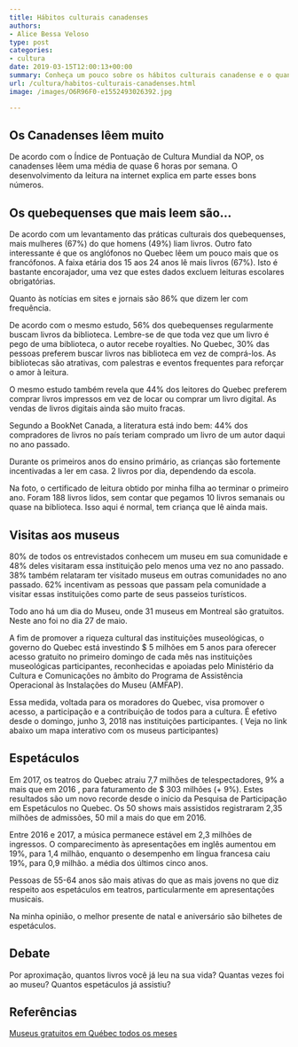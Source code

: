 ```yaml
---
title: Hábitos culturais canadenses
authors:
- Alice Bessa Veloso
type: post
categories:
- cultura
date: 2019-03-15T12:00:13+00:00
summary: Conheça um pouco sobre os hábitos culturais canadense e o quanto eles investe em leitura, museus, espetáculos e outras atividades
url: /cultura/habitos-culturais-canadenses.html
image: /images/O6R96F0-e1552493026392.jpg

---
```

## Os Canadenses lêem muito

De acordo com o Índice de Pontuação de Cultura Mundial da NOP, os canadenses lêem uma média de quase 6 horas por semana. O desenvolvimento da leitura na internet explica em parte esses bons números.

## Os quebequenses que mais leem são&#8230;

De acordo com um levantamento das práticas culturais dos quebequenses, mais mulheres (67%) do que homens (49%) liam livros. Outro fato interessante é que os anglófonos no Quebec lêem um pouco mais que os francófonos. A faixa etária dos 15 aos 24 anos lê mais livros (67%). Isto é bastante encorajador, uma vez que estes dados excluem leituras escolares obrigatórias.

Quanto às notícias em sites e jornais são 86% que dizem ler com frequência.

De acordo com o mesmo estudo, 56% dos quebequenses regularmente buscam livros da biblioteca. Lembre-se de que toda vez que um livro é pego de uma biblioteca, o autor recebe royalties. No Quebec, 30% das pessoas preferem buscar livros nas biblioteca em vez de comprá-los. As bibliotecas são atrativas, com palestras e eventos frequentes para reforçar o amor à leitura.

O mesmo estudo também revela que 44% dos leitores do Quebec preferem comprar livros impressos em vez de locar ou comprar um livro digital. As vendas de livros digitais ainda são muito fracas.

Segundo a BookNet Canada, a literatura está indo bem: 44% dos compradores de livros no país teriam comprado um livro de um autor daqui no ano passado.

Durante os primeiros anos do ensino primário, as crianças são fortemente incentivadas a ler em casa. 2 livros por dia, dependendo da escola.

Na foto, o certificado de leitura obtido por minha filha ao terminar o primeiro ano. Foram 188 livros lidos, sem contar que pegamos 10 livros semanais ou quase na biblioteca. Isso aqui é normal, tem criança que lê ainda mais.

## Visitas aos museus

80% de todos os entrevistados conhecem um museu em sua comunidade e 48% deles visitaram essa instituição pelo menos uma vez no ano passado. 38% também relataram ter visitado museus em outras comunidades no ano passado. 62% incentivam as pessoas que passam pela comunidade a visitar essas instituições como parte de seus passeios turísticos.

Todo ano há um dia do Museu, onde 31 museus em Montreal são gratuitos. Neste ano foi no dia 27 de maio.

A fim de promover a riqueza cultural das instituições museológicas, o governo do Quebec está investindo $ 5 milhões em 5 anos para oferecer acesso gratuito no primeiro domingo de cada mês nas instituições museológicas participantes, reconhecidas e apoiadas pelo Ministério da Cultura e Comunicações no âmbito do Programa de Assistência Operacional às Instalações do Museu (AMFAP).

Essa medida, voltada para os moradores do Quebec, visa promover o acesso, a participação e a contribuição de todos para a cultura. É efetivo desde o domingo, junho 3, 2018 nas instituições participantes. ( Veja no link abaixo um mapa interativo com os museus participantes)

## Espetáculos

Em 2017, os teatros do Quebec atraiu 7,7 milhões de telespectadores, 9% a mais que em 2016 , para faturamento de $ 303 milhões (+ 9%). Estes resultados são um novo recorde desde o início da Pesquisa de Participação em Espetáculos no Quebec. Os 50 shows mais assistidos registraram 2,35 milhões de admissões, 50 mil a mais do que em 2016.

Entre 2016 e 2017, a música permanece estável em 2,3 milhões de ingressos. O comparecimento às apresentações em inglês aumentou em 19%, para 1,4 milhão, enquanto o desempenho em língua francesa caiu 19%, para 0,9 milhão. a média dos últimos cinco anos.

Pessoas de 55-64 anos são mais ativas do que as mais jovens no que diz respeito aos espetáculos em teatros, particularmente em apresentações musicais.

Na minha opinião, o melhor presente de natal e aniversário são bilhetes de espetáculos.

## Debate

Por aproximação, quantos livros você já leu na sua vida? Quantas vezes foi ao museu? Quantos espetáculos já assistiu?

## Referências

<a rel="noreferrer noopener" aria-label="Museus gratuitos em Québec todo mês (opens in a new tab)" href="https://www.mcc.gouv.qc.ca/index.php?id=6168" target="_blank">Museus gratuitos em Québec todos os meses</a>